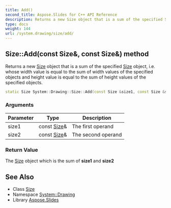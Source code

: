 ```yaml
---
title: Add()
second_title: Aspose.Slides for C++ API Reference
description: Returns a new Size object that is a sum of the specified Size object, i.e. whose width value is equal to the sum of width values of the specified objects and height value is equal to the sum of height values of the specified objects.
type: docs
weight: 144
url: /system.drawing/size/add/
---
```

## Size::Add(const Size\&, const Size\&) method


Returns a new [Size](../) object that is a sum of the specified [Size](../) object, i.e. whose width value is equal to the sum of width values of the specified objects and height value is equal to the sum of height values of the specified objects.

```cpp
static Size System::Drawing::Size::Add(const Size &size1, const Size &size2)
```


### Arguments

| Parameter | Type | Description |
| --- | --- | --- |
| size1 | const [Size](../)\& | The first operand |
| size2 | const [Size](../)\& | The second operand |

### Return Value

The [Size](../) object which is the sum of **size1** and **size2**

## See Also

* Class [Size](../)
* Namespace [System::Drawing](../../)
* Library [Aspose.Slides](../../../)